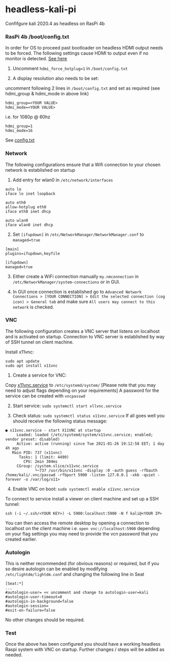 # headless-kali-pi
Confifgure kali 2020.4 as headless on RasPi 4b


### RasPi 4b /boot/config.txt

In order for OS to proceed past bootloader on headless HDMI output needs to be forced. The following settings cause HDMI to output even if no monitor is detected. [See here](https://www.raspberrypi.org/documentation/configuration/config-txt/video.md)

1. Uncomment `hdmi_force_hotplug=1` in `/boot/config.txt`

2. A display resolution also needs to be set:

uncomment following 2 lines in `/boot/config.txt` and set as required (see hdmi_group & hdmi_mode in above link)
```
hdmi_group=<YOUR VALUE>
hdmi_mode=<YOUR VALUE>
```
i.e. for 1080p @ 60hz

```
hdmi_group=1
hdmi_mode=16
```

See [config.txt](../main/config.txt)


### Network
The following configurations ensure that a Wifi connection to your chosen network is established on startup

1. Add entry for wlan0 in `/etc/network/interfaces`

```
auto lo
iface lo inet loopback

auto eth0
allow-hotplug eth0
iface eth0 inet dhcp

auto wlan0
iface wlan0 inet dhcp
```

2. Set `[ifupdown]` in `/etc/NetworkManager/NetworkManager.conf` to `managed=true`
```
[main]
plugins=ifupdown,keyfile

[ifupdown]
managed=true
```
3. Either create a WiFi connection manually `my.nmconnection` in `/etc/NetworkManager/system-connections`
or in GUI.

4. In GUI once connection is established go to `Advanced Network Connections > [YOUR CONNECTION] > Edit the selected connection (cog icon) > General tab` and make sure `All users may connect to this network` is checked.



### VNC 
The following configuration creates a VNC server that listens on localhost and is activated on startup. Connection to VNC server is established by way of SSH tunnel on client machine.

Install x11vnc:
```
sudo apt update
sudo apt install x11vnc
```

1. Create a service for VNC:

Copy [x11vnc.service](../main/x11vnc.service) to `/etc/systemd/system/` [Please note that you may need to adjust flags depending on your requirements] A password for the service can be created with `vncpasswd` 

2. Start service: `sudo systemctl start xllvnc.service`

3. Check status: `sudo systemctl status x11vnc.service`
If all goes well you should receive the following status message:

```
● x11vnc.service - start X11VNC at startup
     Loaded: loaded (/etc/systemd/system/x11vnc.service; enabled; vendor preset: disabled)
     Active: active (running) since Tue 2021-01-26 19:12:58 EET; 1 day 4h ago
   Main PID: 737 (x11vnc)
      Tasks: 1 (limit: 4490)
        CPU: 2min 304ms
     CGroup: /system.slice/x11vnc.service
             └─737 /usr/bin/x11vnc -display :0 -auth guess -rfbauth /home/kali/.vnc/passwd -rfbport 5900 -listen 127.0.0.1 -xkb -quiet -forever -o /var/log/x11>
```
4. Enable VNC on boot: `sudo systemctl enable x11vnc.service`

To connect to service install a viewer on client machine and set up a SSH tunnel:

`ssh (-i ~/.ssh/<YOUR KEY>) -L 5900:localhost:5900 -N f kali@<YOUR IP>`

You can then access the remote desktop by opening a connection to localhost on the client machine i.e. `open vnc://localhost:5900` depending on your flag settings you may need to provide the vcn password that you created earlier.


### Autologin
This is neither recommended (for obvious reasons) or required, but if you so desire autologin can be enabled by modifying
`/etc/lightdm/lightdm.conf` and changing the following line in Seat
```
[Seat:*]
...
#autologin-user= << uncomment and change to autologin-user=kali
#autologin-user-timeout=0
#autologin-in-background=false
#autologin-session=
#exit-on-failure=false
```
No other changes should be required.


### Test

Once the above has been configured you should have a working headless Raspi system with VNC on startup. 
Further changes / steps will be added as needed.






